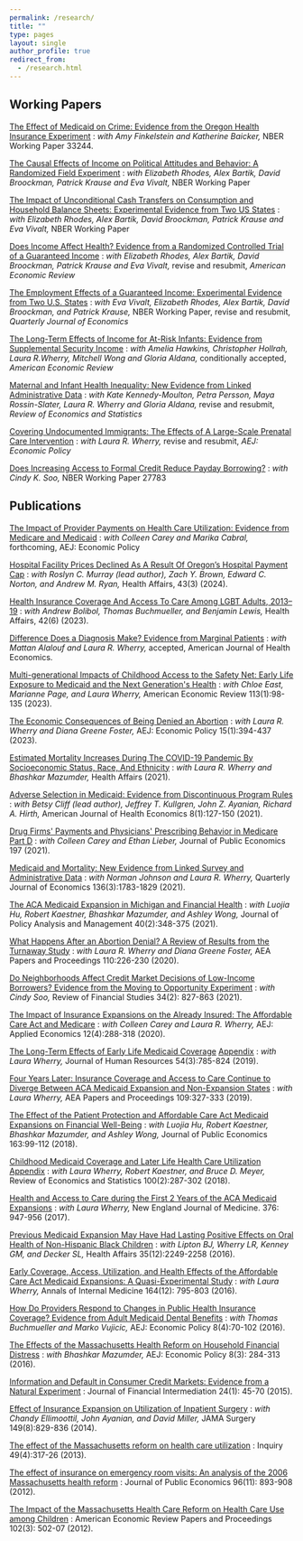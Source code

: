 ```yaml
---
permalink: /research/
title: ""
type: pages
layout: single
author_profile: true
redirect_from: 
  - /research.html
---
```


## Working Papers

[The Effect of Medicaid on Crime: Evidence from the Oregon Health Insurance Experiment](/assets/OHIE_Crime.pdf) 
: *with Amy Finkelstein and Katherine Baicker,* NBER Working Paper 33244.

[The Causal Effects of Income on Political Attitudes and Behavior: A Randomized Field Experiment](https://www.nber.org/papers/w33214)
: *with Elizabeth Rhodes, Alex Bartik, David Broockman, Patrick Krause and Eva Vivalt,* NBER Working Paper

[The Impact of Unconditional Cash Transfers on Consumption and Household Balance Sheets: Experimental Evidence from Two US States](https://www.nber.org/papers/w32784)
: *with Elizabeth Rhodes, Alex Bartik, David Broockman, Patrick Krause and Eva Vivalt,* NBER Working Paper

[Does Income Affect Health? Evidence from a Randomized Controlled Trial of a Guaranteed Income](/assets/ORUS_Health.pdf)
: *with Elizabeth Rhodes, Alex Bartik, David Broockman, Patrick Krause and Eva Vivalt,* revise and resubmit, *American Economic Review*

[The Employment Effects of a Guaranteed Income: Experimental Evidence from Two U.S. States](/assets/ORUS_Employment.pdf)
: *with Eva Vivalt, Elizabeth Rhodes, Alex Bartik, David Broockman, and Patrick Krause,* NBER Working Paper, revise and resubmit, *Quarterly Journal of Economics*

[The Long-Term Effects of Income for At-Risk Infants: Evidence from Supplemental Security Income](/assets/Hawkinsetal_SSI.pdf)
: *with Amelia Hawkins, Christopher Hollrah, Laura R.Wherry, Mitchell Wong and Gloria Aldana,* conditionally accepted, *American Economic Review*

[Maternal and Infant Health Inequality: New Evidence from Linked Administrative Data](https://www.nber.org/papers/w30693)
: *with Kate Kennedy-Moulton, Petra Persson, Maya Rossin-Slater, Laura R. Wherry and Gloria Aldana,* revise and resubmit, *Review of Economics and Statistics*

[Covering Undocumented Immigrants: The Effects of A Large-Scale Prenatal Care Intervention](/assets/MillerWherryUndocumented.pdf)
: *with Laura R. Wherry,* revise and resubmit, *AEJ: Economic Policy*

[Does Increasing Access to Formal Credit Reduce Payday Borrowing?](/assets/MillerSoo_Bankruptcy.pdf)
: *with Cindy K. Soo,* NBER Working Paper 27783


## Publications

[The Impact of Provider Payments on Health Care Utilization: Evidence from Medicare and Medicaid](https://www.nber.org/papers/w29471)
: *with Colleen Carey and Marika Cabral,* forthcoming, AEJ: Economic Policy

[Hospital Facility Prices Declined As A Result Of Oregon’s Hospital Payment Cap](https://www.healthaffairs.org/doi/10.1377/hlthaff.2023.01021)
: *with Roslyn C. Murray (lead author), Zach Y. Brown, Edward C. Norton, and Andrew M. Ryan,* Health Affairs, 43(3) (2024).

[Health Insurance Coverage And Access To Care Among LGBT Adults, 2013–19](https://www.healthaffairs.org/doi/full/10.1377/hlthaff.2022.01493)
: *with Andrew Bolibol, Thomas Buchmueller, and Benjamin Lewis,* Health Affairs, 42(6) (2023).

[ Difference Does a Diagnosis Make? Evidence from Marginal Patients](https://www.nber.org/papers/w26363)
: *with Mattan Alalouf and Laura R. Wherry,* accepted, American Journal of Health Economics.

[Multi-generational Impacts of Childhood Access to the Safety Net: Early Life Exposure to Medicaid and the Next Generation's Health](http://www.nber.org/papers/w23810)
: *with Chloe East, Marianne Page, and Laura Wherry,* American Economic Review 113(1):98-135 (2023).

[The Economic Consequences of Being Denied an Abortion](https://www.nber.org/papers/w26662)
: *with Laura R. Wherry and Diana Greene Foster,* AEJ: Economic Policy 15(1):394-437 (2023).

[Estimated Mortality Increases During The COVID-19 Pandemic By Socioeconomic Status, Race, And Ethnicity](https://www.healthaffairs.org/doi/full/10.1377/hlthaff.2021.00414)
: *with Laura R. Wherry and Bhashkar Mazumder,* Health Affairs (2021).

[Adverse Selection in Medicaid: Evidence from Discontinuous Program Rules](https://www.journals.uchicago.edu/doi/abs/10.1086/716464)
: *with Betsy Cliff (lead author), Jeffrey T. Kullgren, John Z. Ayanian, Richard A. Hirth,* American Journal of Health Economics 8(1):127-150 (2021).

[Drug Firms' Payments and Physicians' Prescribing Behavior in Medicare Part D](https://www.sciencedirect.com/science/article/abs/pii/S0047272721000384) 
: *with Colleen Carey and Ethan Lieber,* Journal of Public Economics 197  (2021).

[Medicaid and Mortality: New Evidence from Linked Survey and Administrative Data](https://www.nber.org/papers/w26081) 
: *with Norman Johnson and Laura R. Wherry,* Quarterly Journal of Economics 136(3):1783-1829 (2021).

[The ACA Medicaid Expansion in Michigan and Financial Health](https://onlinelibrary.wiley.com/doi/10.1002/pam.22266)
: *with Luojia Hu, Robert Kaestner, Bhashkar Mazumder, and Ashley Wong,* Journal of Policy Analysis and Management 40(2):348-375 (2021).

[What Happens After an Abortion Denial? A Review of Results from the Turnaway Study](/assets/TurnawayPP.pdf) 
: *with Laura R. Wherry and Diana Greene Foster,* AEA Papers and Proceedings 110:226-230 (2020).

[Do Neighborhoods Affect Credit Market Decisions of Low-Income Borrowers? Evidence from the Moving to Opportunity Experiment](https://academic.oup.com/rfs/advance-article-abstract/doi/10.1093/rfs/hhaa060/5847617)
: *with Cindy Soo,* Review of Financial Studies 34(2): 827-863 (2021).

[The Impact of Insurance Expansions on the Already Insured: The Affordable Care Act and Medicare](https://www.aeaweb.org/articles?id=10.1257/app.20190176)
: *with Colleen Carey and Laura R. Wherry,* AEJ: Applied Economics 12(4):288-318 (2020).

[The Long-Term Effects of Early Life Medicaid Coverage](http://jhr.uwpress.org/content/early/2018/01/25/jhr.54.3.0816.8173R1.abstract) [Appendix](/assets/Appendix2016.pdf)
: *with Laura Wherry,* Journal of Human Resources 54(3):785-824 (2019).

[Four Years Later: Insurance Coverage and Access to Care Continue to Diverge Between ACA Medicaid Expansion and Non-Expansion States](/assets/Miller_Wherry_Papers_and_Proceedings.pdf)
: *with Laura Wherry,* AEA Papers and Proceedings 109:327-333 (2019).

[The Effect of the Patient Protection and Affordable Care Act Medicaid Expansions on Financial Well-Being](https://www.sciencedirect.com/science/article/pii/S0047272718300707)
: *with Luojia Hu, Robert Kaestner, Bhashkar Mazumder, and Ashley Wong,* Journal of Public Economics 163:99-112 (2018).

[Childhood Medicaid Coverage and Later Life Health Care Utilization](https://www.mitpressjournals.org/doi/10.1162/REST_a_00677) [Appendix](/assets/WherryMillerKaestnerMeyerAppendix.pdf) 
: *with Laura Wherry, Robert Kaestner, and Bruce D. Meyer,* Review of Economics and Statistics 100(2):287-302 (2018).

[Health and Access to Care during the First 2 Years of the ACA Medicaid Expansions](http://www.nejm.org/doi/full/10.1056/NEJMsa1612890?query=featured_home) 
: *with Laura Wherry,* New England Journal of Medicine. 376: 947-956 (2017).

[Previous Medicaid Expansion May Have Had Lasting Positive Effects on Oral Health of Non-Hispanic Black Children](http://content.healthaffairs.org/content/35/12/2249.abstract?etoc)
: *with Lipton BJ, Wherry LR, Kenney GM, and Decker SL,* Health Affairs 35(12):2249-2258 (2016).

[Early Coverage, Access, Utilization, and Health Effects of the Affordable Care Act Medicaid Expansions: A Quasi-Experimental Study](http://annals.org/article.aspx?articleid=2513980)
: *with Laura Wherry,* Annals of Internal Medicine 164(12): 795-803 (2016).

[How Do Providers Respond to Changes in Public Health Insurance Coverage? Evidence from Adult Medicaid Dental Benefits](https://www.aeaweb.org/articles?id=10.1257/pol.2015-0004&&from=f)
: *with Thomas Buchmueller and Marko Vujicic,* AEJ: Economic Policy 8(4):70-102 (2016).

[The Effects of the Massachusetts Health Reform on Household Financial Distress](https://www.aeaweb.org/articles?id=10.1257/pol.2015-0045&&from=f) 
: *with Bhashkar Mazumder,* AEJ: Economic Policy 8(3): 284-313 (2016).

[Information and Default in Consumer Credit Markets: Evidence from a Natural Experiment](http://www.sciencedirect.com/science/article/pii/S1042957314000370)
: Journal of Financial Intermediation 24(1): 45-70 (2015).

[Effect of Insurance Expansion on Utilization of Inpatient Surgery](http://archsurg.jamanetwork.com/article.aspx?articleid=1885707) 
: *with Chandy Ellimoottil, John Ayanian, and David Miller,* JAMA Surgery 149(8):829-836 (2014).

[The effect of the Massachusetts reform on health care utilization](http://www.ncbi.nlm.nih.gov/pubmed/23469675) 
: Inquiry 49(4):317-26  (2013).

[The effect of insurance on emergency room visits: An analysis of the 2006 Massachusetts health reform](http://www.sciencedirect.com/science/article/pii/S0047272712000850) 
: Journal of Public Economics 96(11): 893-908 (2012).

[The Impact of the Massachusetts Health Care Reform on Health Care Use among Children](http://www.aeaweb.org/articles.php?doi=10.1257/aer.102.3.502) 
: American Economic Review Papers and Proceedings 102(3): 502-07 (2012).

